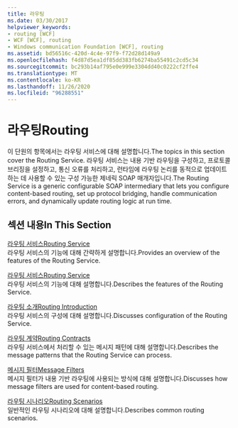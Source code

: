 ```yaml
---
title: 라우팅
ms.date: 03/30/2017
helpviewer_keywords:
- routing [WCF]
- WCF [WCF], routing
- Windows communication Foundation [WCF], routing
ms.assetid: bd56516c-420d-4c4e-97f9-f72d28d149a9
ms.openlocfilehash: f4d87d5ea1df85dd383fb6274ba55491c2cd5c34
ms.sourcegitcommit: bc293b14af795e0e999e3304dd40c0222cf2ffe4
ms.translationtype: MT
ms.contentlocale: ko-KR
ms.lasthandoff: 11/26/2020
ms.locfileid: "96288551"
---
```

# <a name="routing"></a><span data-ttu-id="75a4c-102">라우팅</span><span class="sxs-lookup"><span data-stu-id="75a4c-102">Routing</span></span>

<span data-ttu-id="75a4c-103">이 단원의 항목에서는 라우팅 서비스에 대해 설명합니다.</span><span class="sxs-lookup"><span data-stu-id="75a4c-103">The topics in this section cover the Routing Service.</span></span> <span data-ttu-id="75a4c-104">라우팅 서비스는 내용 기반 라우팅을 구성하고, 프로토콜 브리징을 설정하고, 통신 오류를 처리하고, 런타임에 라우팅 논리를 동적으로 업데이트하는 데 사용할 수 있는 구성 가능한 제네릭 SOAP 매개자입니다.</span><span class="sxs-lookup"><span data-stu-id="75a4c-104">The Routing Service is a generic configurable SOAP intermediary that lets you configure content-based routing, set up protocol bridging, handle communication errors, and dynamically update routing logic at run time.</span></span>  
  
## <a name="in-this-section"></a><span data-ttu-id="75a4c-105">섹션 내용</span><span class="sxs-lookup"><span data-stu-id="75a4c-105">In This Section</span></span>  

 [<span data-ttu-id="75a4c-106">라우팅 서비스</span><span class="sxs-lookup"><span data-stu-id="75a4c-106">Routing Service</span></span>](routing-service.md)  
 <span data-ttu-id="75a4c-107">라우팅 서비스의 기능에 대해 간략하게 설명합니다.</span><span class="sxs-lookup"><span data-stu-id="75a4c-107">Provides an overview of the features of the Routing Service.</span></span>  
  
 [<span data-ttu-id="75a4c-108">라우팅 서비스</span><span class="sxs-lookup"><span data-stu-id="75a4c-108">Routing Service</span></span>](routing-service.md)  
 <span data-ttu-id="75a4c-109">라우팅 서비스의 기능에 대해 설명합니다.</span><span class="sxs-lookup"><span data-stu-id="75a4c-109">Describes the features of the Routing Service.</span></span>  
  
 [<span data-ttu-id="75a4c-110">라우팅 소개</span><span class="sxs-lookup"><span data-stu-id="75a4c-110">Routing Introduction</span></span>](routing-introduction.md)  
 <span data-ttu-id="75a4c-111">라우팅 서비스의 구성에 대해 설명합니다.</span><span class="sxs-lookup"><span data-stu-id="75a4c-111">Discusses configuration of the Routing Service.</span></span>  
  
 [<span data-ttu-id="75a4c-112">라우팅 계약</span><span class="sxs-lookup"><span data-stu-id="75a4c-112">Routing Contracts</span></span>](routing-contracts.md)  
 <span data-ttu-id="75a4c-113">라우팅 서비스에서 처리할 수 있는 메시지 패턴에 대해 설명합니다.</span><span class="sxs-lookup"><span data-stu-id="75a4c-113">Describes the message patterns that the Routing Service can process.</span></span>  
  
 [<span data-ttu-id="75a4c-114">메시지 필터</span><span class="sxs-lookup"><span data-stu-id="75a4c-114">Message Filters</span></span>](message-filters.md)  
 <span data-ttu-id="75a4c-115">메시지 필터가 내용 기반 라우팅에 사용되는 방식에 대해 설명합니다.</span><span class="sxs-lookup"><span data-stu-id="75a4c-115">Discusses how message filters are used for content-based routing.</span></span>  
  
 [<span data-ttu-id="75a4c-116">라우팅 시나리오</span><span class="sxs-lookup"><span data-stu-id="75a4c-116">Routing Scenarios</span></span>](routing-scenarios.md)  
 <span data-ttu-id="75a4c-117">일반적인 라우팅 시나리오에 대해 설명합니다.</span><span class="sxs-lookup"><span data-stu-id="75a4c-117">Describes common routing scenarios.</span></span>
